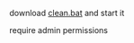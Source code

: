 download [clean.bat](https://github.com/Mylloon/clean-temporary-files/blob/master/clean.bat) and start it

require admin permissions
